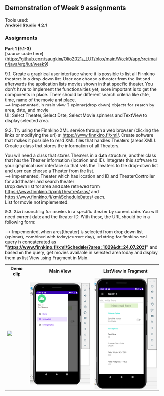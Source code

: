 ## Demonstration of Week 9 assignments   

Tools used:  
**Android Studio 4.2.1**   



### Assignments  
**Part 1 (9.1-3)**    
[source code here]
(https://github.com/saugkim/Olio2021s_LUT/blob/main/Week9/app/src/main/java/org/lut/week9)  

9.1. Create a graphical user interface where it is possible to list all Finnkino theaters in a drop-down list. User can choose a theater from the list and afterwards the application lists movies shown in that specific theater. You don't have to implement the functionalities yet, more important is to get the components in place. There should be different search criteria like date, time, name of the movie and place.  
--> Implemented, in main view 3 spinner(drop down) objects for search by area, date, and movie  
UI: Select Theater, Select Date, Select Movie spinners and TextView to display selected area.

9.2. Try using the Finnkino XML service through a web browser (clicking the links or modifying the url) at https://www.finnkino.fi/xml/. Create software that makes it possible to read XML files that handles Theaters (areas XML). Create a class that stores the information of all Theaters.  

You will need a class that stores Theaters in a data structure, another class that has the Theater information (location and ID). Integrate this software to your graphical user interface so that sets the Theaters to the drop-down list and user can choose a Theater from the list.  
--> Implemented, Theater which has location and ID and TheaterController for add theater and search theater  
Drop down list for area and date retrieved form https://www.finnkino.fi/xml/TheatreAreas/ and https://www.finnkino.fi/xml/ScheduleDates/ each.  
List for movie not implemented.

9.3. Start searching for movies in a specific theater by current date. You will need current date and the theater ID. With these, the URL should be in a following form:  

--> Implemented, when area(theater) is selected from drop down list (spinner), combined with today(current day), 
url string for finnkino xml query is concatenated as   
**"https://www.finnkino.fi/xml/Schedule/?area=1029&dt=24.07.2021"** and based on the query,
get movies available in selected area today and display them as list View using Fragment in Main.   

<table>
  <tr>
    <th>Demo clip</th>
    <th>Main View</th>
    <th>ListView in Fragment</th>
  </tr>
  <tr>
    <td><img src="https://github.com/saugkim/Olio2021s_LUT/blob/main/Images/week11_1.gif" width="250"/></td>
    <td><img src="https://github.com/saugkim/Olio2021s_LUT/blob/main/Images/week11_navigation_drawer.PNG" width="250"/></td>
    <td><img src="https://github.com/saugkim/Olio2021s_LUT/blob/main/Images/week11_settingFragment.PNG" width="250"/></td>
  </tr>
</table>


